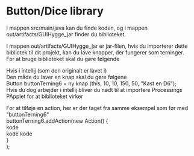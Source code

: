# Button/Dice library

I mappen src/main/java kan du finde koden, og i mappen out/artifacts/GUIHygge_jar finder du biblioteket.<br>

I mappen out/artifacts/GUIHygge_jar er jar-filen, hvis du importerer dette bibliotek til dit projekt, kan du lave knapper, der fungerer som terninger.<br>
For at bruge biblioteket skal du gøre følgende<br><p>

Hvis i intellij (som den originalt er lavet i) <br>
Den måde du laver en knap skal du gøre følgene<br>
Button buttonTerning6 = ny knap (this, 10, 10, 150, 50, "Kast en D6");<br>
Hvis du dog arbejder i intellij bliver du nødt til at importere Processings PApplet for at biblioteket virker<br><p>
 
For at tilføje en action, her er der taget fra samme eksempel som før med "buttonTerning6" <br>
 buttonTerning6.addAction(new Action() { <br>
     kode <br>
        kode kode <br>
 }<br>
 ); <br>
